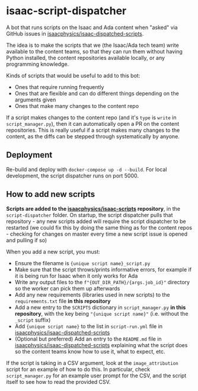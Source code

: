 # isaac-script-dispatcher

A bot that runs scripts on the Isaac and Ada content when "asked" via GitHub issues in [isaacphysics/isaac-dispatched-scripts](https://github.com/isaacphysics/isaac-dispatched-scripts).

The idea is to make the scripts that we (the Isaac/Ada tech team) write available to the content teams, so that they can run them without having Python installed, the content repositories available locally, or any programming knowledge.

Kinds of scripts that would be useful to add to this bot:
- Ones that require running frequently
- Ones that are flexible and can do different things depending on the arguments given
- Ones that make many changes to the content repo

If a script makes changes to the content repo (and it's `type` is `write` in `script_manager.py`), then it can automatically open a PR on the content repositories. 
This is really useful if a script makes many changes to the content, as the diffs can be stepped through systematically by anyone.

## Deployment

Re-build and deploy with `docker-compose up -d --build`. For local development, the script dispatcher runs on port 5000.

## How to add new scripts

**Scripts are added to the [isaacphysics/isaac-scripts](https://github.com/isaacphysics/isaac-scripts) repository**, in the `script-dispatcher` folder. 
On startup, the script dispatcher pulls that repository - any new scripts added will require the script dispatcher to be restarted 
(we could fix this by doing the same thing as for the content repos - checking for changes on master every time a new script issue is opened and pulling if so)   

When you add a new script, you must:
- Ensure the filename is `{unique script name}_script.py`
- Make sure that the script throws/prints informative errors, for example if it is being run for Isaac when it only works for Ada 
- Write any output files to the `f"{OUT_DIR_PATH}/{args.job_id}"` directory so the worker can pick them up afterwards
- Add any new requirements (libraries used in new scripts) to the `requirements.txt` file **in this repository**
- Add a new entry to the `SCRIPTS` dictionary in `script_manager.py` **in this repository**, with the key being `"{unique script name}"` (i.e. without the `_script` suffix)
- Add `{unique script name}` to the list in `script-run.yml` file in [isaacphysics/isaac-dispatched-scripts](https://github.com/isaacphysics/isaac-dispatched-scripts)
- (Optional but preferred) Add an entry to the `README.md` file in [isaacphysics/isaac-dispatched-scripts](https://github.com/isaacphysics/isaac-dispatched-scripts) explaining what the script does so the content teams know how to use it, what to expect, etc.

If the script is taking in a CSV argument, look at the `image_attribution` script for an example of how to do this. In particular, check `script_manager.py` for an example user prompt for the CSV, and the script itself to see how to read the provided CSV.
